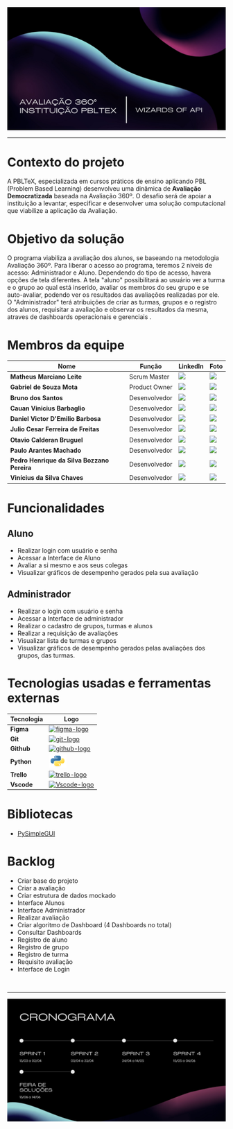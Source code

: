<img src="/docs/header.jpeg" alt="header">
<hr>

# Contexto do projeto 

A PBLTeX, especializada em cursos práticos de ensino aplicando PBL (Problem Based Learning) desenvolveu uma dinâmica de **Avaliação Democratizada** baseada na Avaliação 360º. O desafio será de apoiar a instituição a levantar, especificar e desenvolver uma solução computacional que viabilize a aplicação da Avaliação. 

# Objetivo da solução 

O programa viabiliza a avaliação dos alunos, se baseando na metodologia Avaliação 360º. Para liberar o acesso ao programa, teremos 2 niveis de acesso: Administrador e Aluno. Dependendo do tipo de acesso, havera opções de tela diferentes. A tela "aluno" possibilitará ao usuário ver a turma e o grupo ao qual está inserido, avaliar os membros do seu grupo e se  auto-avaliar, podendo ver os resultados das avaliações realizadas por ele. O "Administrador" terá atribuições de criar as turmas, grupos e o registro dos alunos, requisitar a avaliação e observar os resultados da mesma, atraves de dashboards operacionais e gerenciais .

# Membros da equipe

|Nome|Função|LinkedIn|Foto|
| -------- |-------- |-------- |-------- |
|**Matheus Marciano Leite**|Scrum Master|[<img src="https://img.shields.io/badge/linkedin-%230077B5.svg?&style=for-the-badge&logo=linkedin&logoColor=white" />](https://www.linkedin.com/in/matheus-leite-186738135/)|<img src = "https://media.licdn.com/dms/image/D4D35AQGhxp6Li56WGA/profile-framedphoto-shrink_200_200/0/1648576700138?e=1680696000&v=beta&t=tikCk4Gl9wG7hX1HPBCbOHQ9t1KqKmyMJgfcZ0aS5cg" height="50"/>|
|**Gabriel de Souza Mota**|Product Owner|[<img src="https://img.shields.io/badge/linkedin-%230077B5.svg?&style=for-the-badge&logo=linkedin&logoColor=white" />](https://www.linkedin.com/in/gabriel-mota-4a0816a0)|<img src = "https://media.licdn.com/dms/image/D4E03AQFZaVf-_yjffg/profile-displayphoto-shrink_200_200/0/1680046275902?e=1685577600&v=beta&t=gcRFqtX0_YTqX3MWifsAaNX594kmKkmmYNpBMW80DYg" height="50"/>|
|**Bruno dos Santos**|Desenvolvedor|[<img src="https://img.shields.io/badge/linkedin-%230077B5.svg?&style=for-the-badge&logo=linkedin&logoColor=white" />](https://www.linkedin.com/in/bruno6-santos/)|<img src = "https://media.licdn.com/dms/image/C4D03AQFVBZghpCQ2FQ/profile-displayphoto-shrink_200_200/0/1593525226557?e=1685577600&v=beta&t=wUmkKeftU2CE38GQa44aMaz9hCTXIG52LYDUr38Y22s" height="50"/>|
|**Cauan Vinicius Barbaglio**|Desenvolvedor|[<img src="https://img.shields.io/badge/linkedin-%230077B5.svg?&style=for-the-badge&logo=linkedin&logoColor=white" />](https://www.linkedin.com/in/cauan-vmb-213a2a26b)|<img src = "https://media.licdn.com/dms/image/D4E03AQHSIY1PWW-6lA/profile-displayphoto-shrink_200_200/0/1680035835089?e=1685577600&v=beta&t=7xDdpTnlXOMnnq9HnRXE5KZ0mmm-8o04nN0Wf4N7VEc" height="50"/>|
|**Daniel Victor D'Emilio Barbosa**|Desenvolvedor|[<img src="https://img.shields.io/badge/linkedin-%230077B5.svg?&style=for-the-badge&logo=linkedin&logoColor=white" />](https://www.linkedin.com/in/danielvdbarbosa)|<img src = "https://media.licdn.com/dms/image/C5603AQG1DKSGZdQ5fg/profile-displayphoto-shrink_200_200/0/1632140335771?e=1685577600&v=beta&t=3e6NwR7vtwf6j1ywjlWw7DSqSFzAAMTLvyKBAiBng1E" height="50"/>|
|**Julio Cesar Ferreira de Freitas**|Desenvolvedor|[<img src="https://img.shields.io/badge/linkedin-%230077B5.svg?&style=for-the-badge&logo=linkedin&logoColor=white" />](https://www.linkedin.com/in/julio-freitas-415b73216)|<img src = "https://media.licdn.com/dms/image/D4D03AQEJC0oxfvbwYA/profile-displayphoto-shrink_200_200/0/1669854497018?e=1685577600&v=beta&t=rXxAQ5EYnsnLcL463Bv42qITZPcTKxAFvFsTTRVY60E" height="50"/>|
|**Otavio Calderan Bruguel**|Desenvolvedor|[<img src="https://img.shields.io/badge/linkedin-%230077B5.svg?&style=for-the-badge&logo=linkedin&logoColor=white" />](https://www.linkedin.com/in/otavio-calderan-578b48239)|<img src = "https://media.licdn.com/dms/image/D4D03AQEQYFPyjaXEzA/profile-displayphoto-shrink_200_200/0/1679969286056?e=1685577600&v=beta&t=99K13xG-LVAf2kCZvZdyRHxKP4lQZMFhCD9y6G_AJeI" height="50"/>|
|**Paulo Arantes Machado**|Desenvolvedor|[<img src="https://img.shields.io/badge/linkedin-%230077B5.svg?&style=for-the-badge&logo=linkedin&logoColor=white" />](https://www.linkedin.com/in/paulo-antonio-arantes-machado-a8a89b23b)|<img src = "https://media.licdn.com/dms/image/C4E03AQEDp6DHmqB3iw/profile-displayphoto-shrink_200_200/0/1655570821629?e=1685577600&v=beta&t=RtfN468ysPDsUGCSwCdUt8FjC3U5i6hatPgP1kH223U" height="50"/>|
|**Pedro Henrique da Silva Bozzano Pereira**|Desenvolvedor|[<img src="https://img.shields.io/badge/linkedin-%230077B5.svg?&style=for-the-badge&logo=linkedin&logoColor=white" />](https://www.linkedin.com/in/pedro-bozzano)|<img src = "https://media.licdn.com/dms/image/C4E03AQG5Rssk92J9YA/profile-displayphoto-shrink_200_200/0/1612708570557?e=1685577600&v=beta&t=g2zBcgtKJFu8xbz6LdaYuL0td91JmxryM-eQpw4a2bw" height="50"/>|
|**Vinícius da Silva Chaves**|Desenvolvedor|[<img src="https://img.shields.io/badge/linkedin-%230077B5.svg?&style=for-the-badge&logo=linkedin&logoColor=white" />](https://www.linkedin.com/in/vinícius-chaves-197353244/)|<img src = "https://media.licdn.com/dms/image/C4D03AQHj5vc1W_-a8Q/profile-displayphoto-shrink_200_200/0/1656891571024?e=1685577600&v=beta&t=fMr8uGP75yYdis03yVaeOOmtftPnFzwmRSdOkDD_2Vg" height="50"/>|

# Funcionalidades

## Aluno

- Realizar login com usuário e senha
- Acessar a Interface de Aluno
- Avaliar a si mesmo e aos seus colegas
- Visualizar gráficos de desempenho gerados pela sua avaliação

## Administrador

- Realizar o login com usuário e senha
- Acessar a Interface de administrador
- Realizar o cadastro de grupos, turmas e alunos
- Realizar a requisição de avaliações
- Visualizar lista de turmas e grupos
- Visualizar gráficos de desempenho gerados pelas avaliações dos grupos, das turmas.

# Tecnologias usadas e ferramentas externas

|Tecnologia|Logo|
| -------- |-------- |
|**Figma**|[<img  height="30" width="40" alt="figma-logo" src="https://assets.asana.biz/transform/ba9b63a3-f255-4088-b5fe-14ab4628f50b/logo-app-figma"/>](https://www.figma.com/file/PpgTtZ6TuyJLRLldN91gtZ/Wizards-of-API?node-id=0-1&t=UONXHmsfIPc8CKpC-0)|
|**Git**|[<img  height="30" width="40" alt="git-logo" src="https://git-scm.com/images/logos/downloads/Git-Icon-1788C.png"/>](https://git-scm.com/)|
|**Github**|[<img  height="30" width="40" alt="github-logo" src="https://cdn-icons-png.flaticon.com/512/25/25231.png"/>]()|
|**Python**|[<img  height="30" width="40" alt="Python-Logo"  src="https://raw.githubusercontent.com/devicons/devicon/master/icons/python/python-original.svg"/>](https://www.python.org/downloads/)|
|**Trello**|[<img  height="30" width="40"  alt="trello-logo"  src="https://images.g2crowd.com/uploads/product/image/large_detail/large_detail_b748e1a9feac220d506734f2a6a69a51/trello.png"/>](https://trello.com/b/3F5TFt4V/roadmap)|
|**Vscode**|[<img  height="30" width="40" alt="Vscode-logo" src="https://upload.wikimedia.org/wikipedia/commons/thumb/9/9a/Visual_Studio_Code_1.35_icon.svg/1200px-Visual_Studio_Code_1.35_icon.svg.png"/>](https://code.visualstudio.com/)|

# Bibliotecas
- [PySimpleGUI](https://www.pysimplegui.org/en/latest/)

# Backlog 
- Criar base do projeto
- Criar a avaliação
- Criar estrutura de dados mockado
- Interface Alunos
- Interface Administrador 
- Realizar avaliação 
- Criar algoritmo de Dashboard (4 Dashboards no total)
- Consultar Dashboards
- Registro de aluno
- Registro de grupo
- Registro de turma
- Requisito avaliação 
- Interface de Login
<br>

<hr>

<img src="/docs/footer.jpeg" alt="footer.jpeg">
